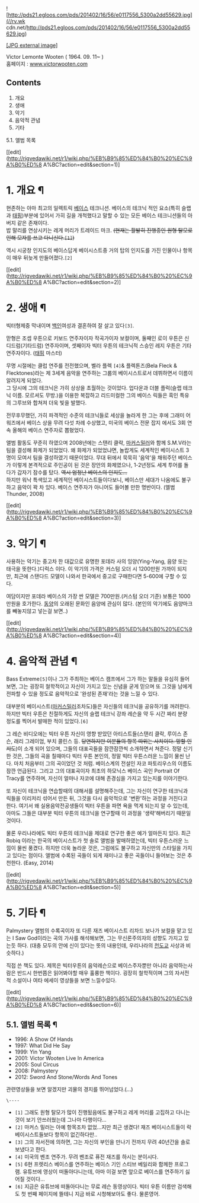 ![http://pds21.egloos.com/pds/201402/16/56/e0117556_5300a2dd55629.jpg](//rv.wk
cdn.net/http://pds21.egloos.com/pds/201402/16/56/e0117556_5300a2dd55629.jpg)

[[JPG external
image]](http://pds21.egloos.com/pds/201402/16/56/e0117556_5300a2dd55629.jpg)

  
Victor Lemonte Wooten ( 1964. 09. 11~ )  
홈페이지 : www.victorwooten.com

## Contents

    

1. 개요 
2. 생애 
3. 악기 
4. 음악적 관념 
5. 기타 
    

5.1. 앨범 목록

[[edit](http://rigvedawiki.net/r1/wiki.php/%EB%B9%85%ED%84%B0%20%EC%9A%B0%ED%8
A%BC?action=edit&section=1)]

# 1. 개요 ¶

현존하는 아마 최고의 일렉트릭 [베이스](%EB%B2%A0%EC%9D%B4%EC%8A%A4.md) 테크니션. 베이스의 테크닉 적인
요소(특히 슬랩과 [태핑](%ED%83%9C%ED%95%91.md))부분에 있어서 가히 길을 개척했다고 말할 수 있는 모든 베이스
테크니션들의 아버지 같은 존재이다.  
밥 말리를 연상시키는 레게 머리가 트레이드 마크. <del>(현재는 활발히 진행중인 원형 탈모로 인해 모자를 쓰고
다니신다.`[1]`)</del>

  

역시 시궁창 인지도의 베이스답게 베이시스트중 거의 탑의 인지도를 가진 인물이나 항목이 매우 뒤늦게 만들어졌다.`[2]`

  

[[edit](http://rigvedawiki.net/r1/wiki.php/%EB%B9%85%ED%84%B0%20%EC%9A%B0%ED%8
A%BC?action=edit&section=2)]

# 2. 생애 ¶

빅터형제중 막내이며 [백인](%EB%B0%B1%EC%9D%B8.md)여성과 결혼하여 잘 살고 있다`[3]`.

  

맏형은 조셉 우튼으로 키보드 연주자이자 작곡가이자 보컬이며, 둘째인 로이 우튼은 신디드럼(기타드럼) 연주자이며, 셋째이자 빅터 우튼의
테크닉적 스승인 레지 우튼은 기타 연주자이다. ([태핑](%ED%83%9C%ED%95%91.md) 마스터)

  

무명 시절에는 클럽 연주를 전전했으며, 벨라 플렉 `[4]`& 플렉톤즈(Bela Fleck & Flecktones)라는 제 3세계 음악을
연주하는 그룹의 베이시스트로서 데뷔하면서 이름이 알려지게 되었다.  
그 당시에 그의 테크닉은 가히 상상을 초월하는 것이었다. 업다운과 더블 플럭(슬랩 테크닉 이름. 모르셔도 무방.)을 이용한 복잡하고
리드미컬한 그의 베이스 릭들은 흑인 특유의 그루브와 합쳐져 더욱 빛을 발했다.

  

전무후무했던, 가히 파격적인 수준의 테크닉들로 세상을 놀라게 한 그는 후에 그래미 어워즈에서 베이스 상을 무려 다섯 차례 수상했고, 미국의
베이스 전문 잡지 <Bass Player Magazine>에서도 3회 연속 올해의 베이스 연주자로 뽑혔었다.

  

앨범 활동도 꾸준히 하였으며 2008년에는 스탠리 클락, [마커스밀러](%EB%A7%88%EC%BB%A4%EC%8A%A4%20%EB%B0%80%EB%9F%AC.md)와 함께 S.M.V라는 팀을 결성해
화제가 되었었다. 왜 화제가 되었었냐면, 놀랍게도 세계적인 베이시스트 3명이 모여서 팀을 결성하였기 때문이었다. 무대 뒤에서 묵묵히
'음악'을 채워주던 베이스가 이렇게 본격적으로 주인공이 된 것은 장안의 화제였으나, 1-2년정도 세계 투어를 돌다가 갑자기 잠수를 탔다.
<del>역시 엄청난 베이스의 인지도...</del>  
하지만 워낙 특색있고 세계적인 베이시스트들이다보니, 베이스만 세대가 나옴에도 불구하고 음악이 꽉 차 있다. 베이스 연주자가 아니어도 들어볼
만한 명반이다. (엘범 Thunder, 2008)

  

[[edit](http://rigvedawiki.net/r1/wiki.php/%EB%B9%85%ED%84%B0%20%EC%9A%B0%ED%8
A%BC?action=edit&section=3)]

# 3. 악기 ¶

사용하는 악기는 중고차 한 대값으로 유명한 포데라 사의 잉양(Ying-Yang, 음양 또는 태극을 뜻한다.)디럭스 이다. 이 악기의 가격은
커스텀 오더 시 1200만원 가까이 되지만, 최근에 스탠다드 모델이 나와서 한국에서 중고로 구매한다면 5-600에 구할 수 있다.

  

여담이지만 포데라 베이스의 가장 싼 모델은 700만원.(커스텀 오더 기준) 보통은 1000만원을 호가한다.
[동양](%EB%8F%99%EC%96%91.md)의 오래된 문화인 음양에 관심이 많다. (본인의 악기에도 음양마크를 빼놓지않고 넣는걸
보면..)

  

[[edit](http://rigvedawiki.net/r1/wiki.php/%EB%B9%85%ED%84%B0%20%EC%9A%B0%ED%8
A%BC?action=edit&section=4)]

# 4. 음악적 관념 ¶

Bass Extreme`[5]`이나 그가 주최하는 베이스 캠프에서 그가 하는 말들을 유심히 들어보면, 그는 굉장히 철학적이고 자신이 가지고
있는 신념을 굳게 믿으며 또 그것을 남에게 전파할 수 있을 정도로 음악적으로 '완성된 존재'라는 것을 느낄 수 있다.

  

대부분의 베이시스트([마커스밀러](%EB%A7%88%EC%BB%A4%EC%8A%A4%20%EB%B0%80%EB%9F%AC.md)조차도)들은 자신들의 테크닉을
공유하기를 꺼려한다. 하지만 빅터 우튼은 친절하게도 자신의 슬랩 테크닉 강좌 레슨을 약 두 시간 짜리 분량 정도를 찍어서 발매한 적이
있었다.`[6]`

  

그 레슨 비디오에는 빅터 우튼 자신이 영향 받았던 아티스트들(스탠리 클락, 루이스 존슨, 래리 그레이엄, 부치 콜린스 등.
<del>당연하지만 이분들의 항목 따위는 사치이다. 망할 인지도</del>)이 소개 되어 있으며, 그들의 대표곡들을 잠깐잠깐씩 소개하면서
쳐준다. 정말 신기한 것은, 그들의 곡을 칠때마다 빅터 우튼 본인의, 정말 빅터 우튼스러운 느낌이 물씬 난다. 마치 처음부터 그의 곡이었던
것 처럼. 베이스계의 전설인 자코 파토리우스의 이름도 잠깐 언급된다. 그리고 그의 대표곡이자 최초의 하모닉스 베이스 곡인 Portrait
Of Tracy를 연주하며, 자신이 얼마나 자코에 대해 존경심을 가지고 있는지를 이야기한다.

  

또 자신이 테크닉을 연습할때의 대해서를 설명해주는데, 그는 자신이 연구한 테크닉과 릭들을 이리저리 섞어서 만든 뒤, 그것을 다시 음악적으로
'변환'하는 과정을 거친다고 한다. 여기서 왜 실용음악전공생들이 빅터 우튼을 파면 욕을 먹게 되는지 알 수 있는데, 아마도 그들은 대부분
빅터 우튼의 테크닉을 연구할때 이 과정을 '생략'해버리기 때문일 것이다.

  

물론 우리나라에도 빅터 우튼의 테크닉을 제대로 연구한 좋은 예가 얼마든지 있다. 최근 Robiq 이라는 한국의 베이시스트가 첫 솔로 앨범을
발매하였는데, 빅터 우튼스러운 느낌이 물씬 풍겼다. 하지만 더욱 놀라운 것은, 그럼에도 불구하고 자신만의 스타일을 가지고 있다는 점이다.
앨범에 수록된 곡들이 되게 재미나고 좋은 곡들이니 들어보는 것은 추천한다. (Easy, 2014)

  
  

[[edit](http://rigvedawiki.net/r1/wiki.php/%EB%B9%85%ED%84%B0%20%EC%9A%B0%ED%8
A%BC?action=edit&section=5)]

# 5. 기타 ¶

Palmystery 앨범의 수록곡이자 또 다른 재즈 베이시스트 리차드 보나가 보컬을 맡고 있는 I Saw God이라는 곡의 가사를
해석해보면, 그는 무신론주의자의 성향도 가지고 있는듯 하다. (대충 모두의 안에 신이 있다는 뜻의 내용인데, 우리나라의
[천도교](%EC%B2%9C%EB%8F%84%EA%B5%90.md) 사상과 비슷하다.)

  

직접 쓴 책도 있다. 제목은 빅터우튼의 음악레슨으로 베이스주자뿐만 아니라 음악하는사람은 반드시 한번쯤은 읽어봐야할 매우 훌륭한 책이다.
굉장히 철학적이며 그의 자서전적 소설이나 여타 에세이 영상들을 보면 느낄수있다.

  

[[edit](http://rigvedawiki.net/r1/wiki.php/%EB%B9%85%ED%84%B0%20%EC%9A%B0%ED%8
A%BC?action=edit&section=6)]

## 5.1. 앨범 목록 ¶

  

  * 1996: A Show Of Hands 
  * 1997: What Did He Say
  * 1999: Yin Yang
  * 2001: Victor Wooten Live In America
  * 2005: Soul Circus
  * 2008: Palmystery
  * 2012: Sword And Stone/Words And Tones  
  
  

관련영상들을 보면 알겠지만 괴물의 경지를 뛰어넘었다.(...)

`\----`

  * `[1]` 그래도 원형 탈모가 많이 진행됬음에도 불구하고 레게 머리를 고집하고 다니는 것이 보기 안쓰러웠는데 그나마 다행이다...
  * `[2]` 마커스 밀러는 아예 항목조차 없었...지만 최근 생겼다! 재즈 베이시스트들이 락베이시스트들보다 항목이 없긴하다만..
  * `[3]` 그의 자서전에 의하면, 그는 자신의 부인을 만나기 전까지 무려 40년간을 솔로 보냈다고 한다.
  * `[4]` 미국의 벤조 연주가. 무려 벤조로 퓨전 재즈를 하시는 분이시다.
  * `[5]` 6현 프렛리스 베이스를 연주하는 베이스 기인 스티브 베일리와 함께한 프로그램. 유튜브에 영상이 떠돌아다니는데, 아마 이걸 보면 앞으로 베이스를 연주하기 싫어질 것이다...
  * `[6]` 지금은 유튜브에 떠돌아다니는 무료 레슨 동영상이다. 빅터 우튼 이름만 검색해도 첫 번째 페이지에 뜰테니 지금 바로 시청해보아도 좋다. 물론영어.

